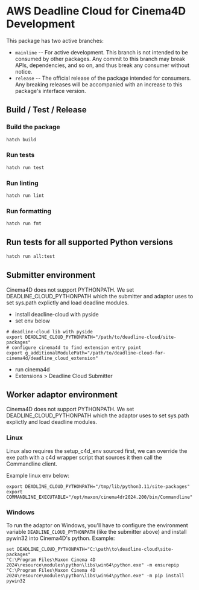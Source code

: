 # AWS Deadline Cloud for Cinema4D Development

This package has two active branches:

- `mainline` -- For active development. This branch is not intended to be consumed by other packages. Any commit to this branch may break APIs, dependencies, and so on, and thus break any consumer without notice.
- `release` -- The official release of the package intended for consumers. Any breaking releases will be accompanied with an increase to this package's interface version.
## Build / Test / Release

### Build the package

```bash
hatch build
```

### Run tests

```bash
hatch run test
```

### Run linting

```bash
hatch run lint
```

### Run formatting

```bash
hatch run fmt
```

## Run tests for all supported Python versions

```bash
hatch run all:test
```

## Submitter environment

Cinema4D does not support PYTHONPATH. We set DEADLINE_CLOUD_PYTHONPATH which the
submitter and adaptor uses to set sys.path explictly and load deadline modules.

- install deadline-cloud with pyside
- set env below

```
# deadline-cloud lib with pyside
export DEADLINE_CLOUD_PYTHONPATH="/path/to/deadline-cloud/site-packages"
# configure cinema4d to find extension entry point
export g_additionalModulePath="/path/to/deadline-cloud-for-cinema4d/deadline_cloud_extension"
```

- run cinema4d
- Extensions > Deadline Cloud Submitter

## Worker adaptor environment

Cinema4D does not support PYTHONPATH. We set DEADLINE_CLOUD_PYTHONPATH which the
adaptor uses to set sys.path explictly and load deadline modules.

### Linux

Linux also requires the setup_c4d_env sourced first, we can override the exe
path with a c4d wrapper script that sources it then call the Commandline
client.

Example linux env below:

```
export DEADLINE_CLOUD_PYTHONPATH="/tmp/lib/python3.11/site-packages"
export COMMANDLINE_EXECUTABLE="/opt/maxon/cinema4dr2024.200/bin/Commandline"
```

### Windows

To run the adaptor on Windows, you'll have to configure the environment variable `DEADLINE_CLOUD_PYTHONPATH` (like the submitter above) and install pywin32 into Cinema4D's python. Example:

```
set DEADLINE_CLOUD_PYTHONPATH="C:\path\to\deadline-cloud\site-packages"
"C:\Program Files\Maxon Cinema 4D 2024\resource\modules\python\libs\win64\python.exe" -m ensurepip
"C:\Program Files\Maxon Cinema 4D 2024\resource\modules\python\libs\win64\python.exe" -m pip install pywin32
```

